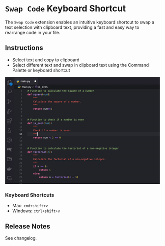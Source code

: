 # `Swap Code` Keyboard Shortcut

The `Swap Code` extension enables an intuitive keyboard shortcut to swap a text selection with clipboard text, providing a fast and easy way to rearrange code in your file.

## Instructions

- Select text and copy to clipboard
- Select different text and swap in clipboard text using the Command Palette or keyboard shortcut

![](https://github.com/sshovkov/swapcode-vscode-extension/blob/main/assets/demo.gif)

### Keyboard Shortcuts

- Mac: `cmd+shift+v`
- Windows: `ctrl+shift+v`

## Release Notes
See changelog.
